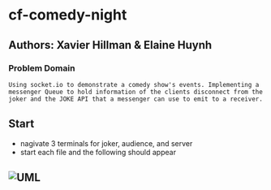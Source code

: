 # cf-comedy-night

## Authors: Xavier Hillman & Elaine Huynh

### Problem Domain

    Using socket.io to demonstrate a comedy show's events. Implementing a messenger Queue to hold information of the clients disconnect from the joker and the JOKE API that a messenger can use to emit to a receiver.

## Start

- nagivate 3 terminals for joker, audience, and server
- start each file and the following should appear

## ![UML]('./assets/lab15-UML.png')
